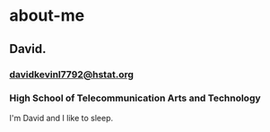 # about-me
## David.
### davidkevinl7792@hstat.org
### High School of Telecommunication Arts and Technology
I'm David and I like to sleep.